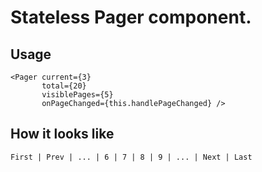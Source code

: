 # Stateless Pager component.
## Usage
```
<Pager current={3}
       total={20}
       visiblePages={5}
       onPageChanged={this.handlePageChanged} />
```

## How it looks like
```
First | Prev | ... | 6 | 7 | 8 | 9 | ... | Next | Last
```
